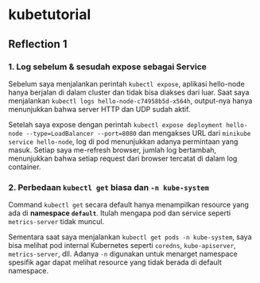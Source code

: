 # kubetutorial

## Reflection 1

### 1. Log sebelum & sesudah expose sebagai Service
Sebelum saya menjalankan perintah `kubectl expose`, aplikasi hello-node hanya berjalan di dalam cluster dan tidak bisa diakses dari luar. Saat saya menjalankan `kubectl logs hello-node-c74958b5d-x564h`, output-nya hanya menunjukkan bahwa server HTTP dan UDP sudah aktif.

Setelah saya expose dengan perintah `kubectl expose deployment hello-node --type=LoadBalancer --port=8080` dan mengakses URL dari `minikube service hello-node`, log di pod menunjukkan adanya permintaan yang masuk. Setiap saya me-refresh browser, jumlah log bertambah, menunjukkan bahwa setiap request dari browser tercatat di dalam log container.

### 2. Perbedaan `kubectl get` biasa dan `-n kube-system`
Command `kubectl get` secara default hanya menampilkan resource yang ada di **namespace `default`**. Itulah mengapa pod dan service seperti `metrics-server` tidak muncul.

Sementara saat saya menjalankan `kubectl get pods -n kube-system`, saya bisa melihat pod internal Kubernetes seperti `coredns`, `kube-apiserver`, `metrics-server`, dll. Adanya `-n` digunakan untuk menarget namespace spesifik agar dapat melihat resource yang tidak berada di default namespace.